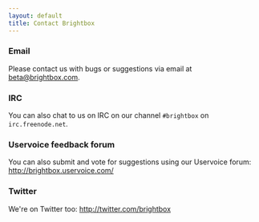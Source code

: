 ```yaml
---
layout: default
title: Contact Brightbox
---
```


### Email

Please contact us with bugs or suggestions via email at
<beta@brightbox.com>.

### IRC

You can also chat to us on IRC on our channel `#brightbox` on
`irc.freenode.net`.

### Uservoice feedback forum

You can also submit and vote for suggestions using our Uservoice
forum: <http://brightbox.uservoice.com/>

### Twitter

We're on Twitter too: <http://twitter.com/brightbox>
